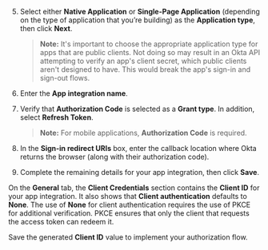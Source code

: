 5. Select either **Native Application** or **Single-Page Application** (depending on the type of application that you’re building) as the **Application type**, then click **Next**.

    > **Note:** It's important to choose the appropriate application type for apps that are public clients. Not doing so may result in an Okta API attempting to verify an app's client secret, which public clients aren't designed to have. This would break the app's sign-in and sign-out flows.

1. Enter the **App integration name**.
1. Verify that **Authorization Code** is selected as a **Grant type**. In addition, select **Refresh Token**.

    > **Note:** For mobile applications, **Authorization Code** is required.

1. In the **Sign-in redirect URIs** box, enter the callback location where Okta returns the browser (along with their authorization code).
1. Complete the remaining details for your app integration, then click **Save**.

On the **General** tab, the **Client Credentials** section contains the **Client ID** for your app integration. It also shows that **Client authentication** defaults to **None**. The use of **None** for client authentication requires the use of PKCE for additional verification. PKCE ensures that only the client that requests the access token can redeem it.

Save the generated **Client ID** value to implement your authorization flow.
